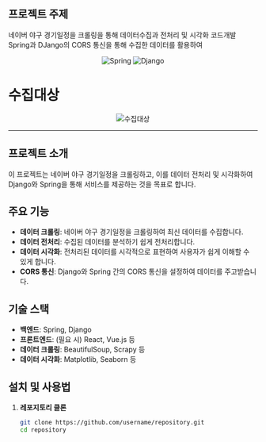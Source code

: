 ## 프로젝트 주제
네이버 야구 경기일정을 크롤링을 통해 데이터수집과 전처리 및 시각화 코드개발
Spring과 DJango의 CORS 통신을 통해 수집한 데이터를 활용하여 

<p align="center">
  <img src="https://img.shields.io/badge/Spring-6DB33F?style=for-the-badge&logo=spring&logoColor=white" alt="Spring">
  <img src="https://img.shields.io/badge/Django-092E20?style=for-the-badge&logo=django&logoColor=white" alt="Django">
</p>

<h1>수집대상</h1>
<p align="center">
  <img src="https://github.com/user-attachments/assets/f57b94d6-287b-4ef5-9c7e-853632287bb2" alt="수집대상">
</p>

---

## 프로젝트 소개
이 프로젝트는 네이버 야구 경기일정을 크롤링하고, 이를 데이터 전처리 및 시각화하여 Django와 Spring을 통해 서비스를 제공하는 것을 목표로 합니다.

## 주요 기능
- **데이터 크롤링**: 네이버 야구 경기일정을 크롤링하여 최신 데이터를 수집합니다.
- **데이터 전처리**: 수집된 데이터를 분석하기 쉽게 전처리합니다.
- **데이터 시각화**: 전처리된 데이터를 시각적으로 표현하여 사용자가 쉽게 이해할 수 있게 합니다.
- **CORS 통신**: Django와 Spring 간의 CORS 통신을 설정하여 데이터를 주고받습니다.

## 기술 스택
- **백엔드**: Spring, Django
- **프론트엔드**: (필요 시) React, Vue.js 등
- **데이터 크롤링**: BeautifulSoup, Scrapy 등
- **데이터 시각화**: Matplotlib, Seaborn 등

## 설치 및 사용법
1. **레포지토리 클론**
   ```bash
   git clone https://github.com/username/repository.git
   cd repository
